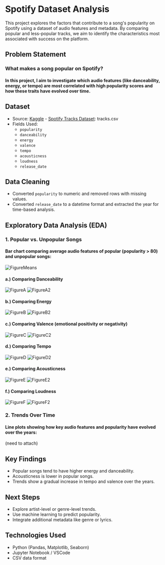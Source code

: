 # Spotify Dataset Analysis
This project explores the factors that contribute to a song's popularity on Spotify using a dataset of audio features and metadata. By comparing popular and less-popular tracks, we aim to identify the characteristics most associated with success on the platform.

## Problem Statement
### What makes a song popular on Spotify?
#### In this project, I aim to investigate which audio features (like danceability, energy, or tempo) are most correlated with high popularity scores and how these traits have evolved over time.

## Dataset
- Source: [Kaggle](https://www.kaggle.com/) - [Spotify Tracks Dataset](https://www.kaggle.com/datasets/yamaerenay/spotify-dataset-19212020-600k-tracks): tracks.csv
- Fields Used:
    - `popularity`
    - `danceability`
    - `energy`
    - `valence`
    - `tempo`
    - `acousticness`
    - `loudness`
    - `release_date`

## Data Cleaning
- Converted `popularity` to numeric and removed rows with missing values.
- Converted `release_date` to a datetime format and extracted the year for time-based analysis.

## Exploratory Data Analysis (EDA)
### 1. Popular vs. Unpopular Songs
#### Bar chart comparing average audio features of popular (popularity > 80) and unpopular songs:

![FigureMeans](images/means_pop_vs_unpop.jpg)


#### a.) Comparing Danceability
![FigureA](images/danceability_box.jpg)
![FigureA2](images/danceability_density.jpg)

#### b.) Comparing Energy
![FigureB](images/energy_box.jpg)
![FigureB2](images/energy_density.jpg)

#### c.) Comparing Valence (emotional positivity or negativity)
![FigureC](images/valence_box.jpg)
![FigureC2](images/valence_density.jpg)

#### d.) Comparing Tempo
![FigureD](images/tempo_box.jpg)
![FigureD2](images/tempo_density.jpg)

#### e.) Comparing Acousticness
![FigureE](images/acousticness_box.jpg)
![FigureE2](images/acousticness_density.jpg)

#### f.) Comparing Loudness
![FigureF](images/loudness_box.jpg)
![FigureF2](images/loudness_density.jpg)

### 2. Trends Over Time
#### Line plots showing how key audio features and popularity have evolved over the years:
(need to attach)

## Key Findings
- Popular songs tend to have higher energy and danceability.
- Acousticness is lower in popular songs.
- Trends show a gradual increase in tempo and valence over the years.

## Next Steps
- Explore artist-level or genre-level trends.
- Use machine learning to predict popularity.
- Integrate additional metadata like genre or lyrics.

## Technologies Used
- Python (Pandas, Matplotlib, Seaborn)
- Jupyter Notebook / VSCode
- CSV data format
